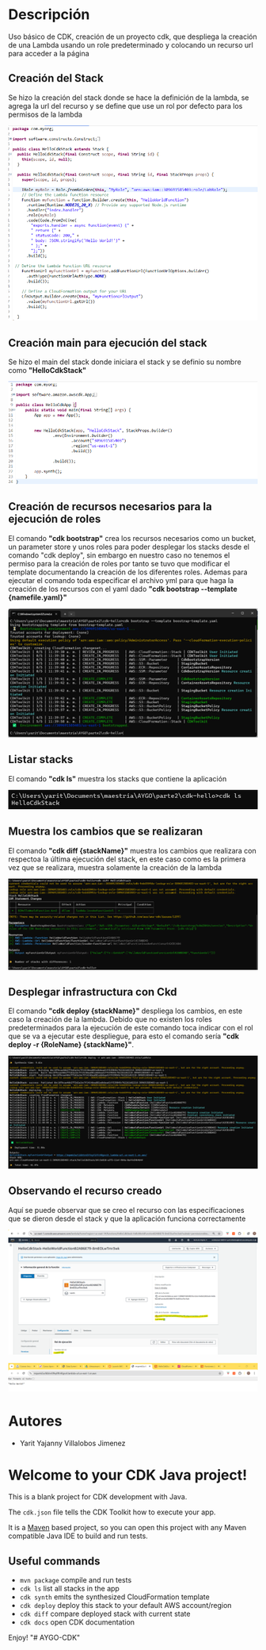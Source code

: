 # Descripción

Uso básico de CDK, creación de un proyecto cdk, que despliega la creación de una Lambda usando un role predeterminado y colocando un recurso url para acceder a la página


## Creación del Stack

Se hizo la creación del stack donde se hace la definición de la lambda, se agrega la url del recurso y se define que use un rol por defecto para los permisos de la lambda

![](images/stack.png)

## Creación main para ejecución del stack 

Se hizo el main del stack donde iniciara el stack y se definio su nombre como **"HelloCdkStack"**

![](images/creacionstack.png)

## Creación de recursos necesarios para la ejecución de roles

El comando **"cdk bootstrap"** crea los recursos necesarios como un bucket, un parameter store y unos roles para poder desplegar los stacks desde el comando "cdk deploy", sin embargo en nuestro caso no tenemos el permiso para la creación de roles por tanto se tuvo que modificar el template documentando la creación de los diferentes roles. Ademas para ejecutar el comando toda especificar el archivo yml para que haga la creación de los recursos con el yaml dado **"cdk bootstrap --template {namefile.yaml}"**

![](images/cdkbootstrap.png)

## Listar stacks 

El comando **"cdk ls"** muestra los stacks que contiene la aplicación

![](images/cdkls.png)

## Muestra los cambios que se realizaran

El comando **"cdk diff {stackName}"** muestra los cambios que realizara con respectoa la última ejecución del stack, en este caso como es la primera vez que se realizara, muestra solamente la creación de la lambda

![](images/cdkdiff.png)

## Desplegar infrastructura con Ckd

El comando **"cdk deploy {stackName}"** despliega los cambios, en este caso la creación de la lambda. Debido que no existen los roles predeterminados para la ejecución de este comando toca indicar con el rol que se va a ejecutar este despliegue, para esto el comando sería **"cdk deploy -r {RoleName} {stackName}"**.

![](images/cdkdeploy.png)

## Observando el recurso creado

Aquí se puede observar que se creo el recurso con las especificaciones que se dieron desde el stack y que la aplicación funciona correctamente

![](images/deploycomplete.png)

![](images/cdkhellowrold.png)


# Autores

* Yarit Yajanny Villalobos Jimenez


# Welcome to your CDK Java project!

This is a blank project for CDK development with Java.

The `cdk.json` file tells the CDK Toolkit how to execute your app.

It is a [Maven](https://maven.apache.org/) based project, so you can open this project with any Maven compatible Java IDE to build and run tests.

## Useful commands

 * `mvn package`     compile and run tests
 * `cdk ls`          list all stacks in the app
 * `cdk synth`       emits the synthesized CloudFormation template
 * `cdk deploy`      deploy this stack to your default AWS account/region
 * `cdk diff`        compare deployed stack with current state
 * `cdk docs`        open CDK documentation

Enjoy!
"# AYGO-CDK" 
